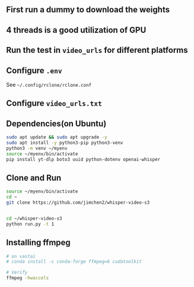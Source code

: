 ## First run a dummy to download the weights

## 4 threads is a good utilization of GPU

## Run the test in `video_urls` for different platforms

## Configure `.env`

See `~/.config/rclone/rclone.conf`

## Configure `video_urls.txt`

## Dependencies(on Ubuntu)

```sh
sudo apt update && sudo apt upgrade -y
sudo apt install -y python3-pip python3-venv 
python3 -m venv ~/myenv
source ~/myenv/bin/activate
pip install yt-dlp boto3 uuid python-dotenv openai-whisper
```

## Clone and Run

```sh
source ~/myenv/bin/activate
cd ~
git clone https://github.com/jimchen2/whisper-video-s3


cd ~/whisper-video-s3 
python run.py -t 1
```

## Installing ffmpeg

```sh
# on vastai
# conda install -c conda-forge ffmpeg=6 cudatoolkit

# Verify
ffmpeg -hwaccels
```